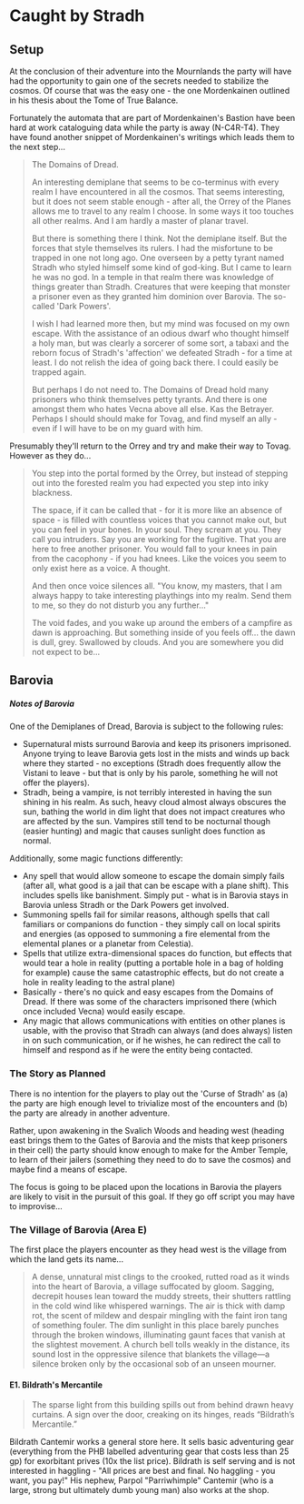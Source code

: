 # Caught by Stradh
## Setup
At the conclusion of their adventure into the Mournlands the party will have had the opportunity to gain one of the secrets needed to stabilize the cosmos.  Of course that was the easy one - the one Mordenkainen outlined in his thesis about the Tome of True Balance.

Fortunately the automata that are part of Mordenkainen's Bastion have been hard at work cataloguing data while the party is away (N-C4R-T4).  They have found another snippet of Mordenkainen's writings which leads them to the next step...

> The Domains of Dread.
>  
>  An interesting demiplane that seems to be co-terminus with every realm I have encountered in all the cosmos.  That seems interesting, but it does not seem stable enough - after all, the Orrey of the Planes allows me to travel to any realm I choose.  In some ways it too touches all other realms.  And I am hardly a master of planar travel.
>  
>  But there is something there I think.  Not the demiplane itself.  But the forces that style themselves its rulers.  I had the misfortune to be trapped in one not long ago.  One overseen by a petty tyrant named Stradh who styled himself some kind of god-king.  But I came to learn he was no god.  In a temple in that realm there was knowledge of things greater than Stradh.  Creatures that were keeping that monster a prisoner even as they granted him dominion over Barovia.  The so-called 'Dark Powers'.  
>  
>  I wish I had learned more then, but my mind was focused on my own escape. With the assistance of an odious dwarf who thought himself a holy man, but was clearly a sorcerer of some sort, a tabaxi and the reborn focus of Stradh's 'affection' we defeated Stradh - for a time at least. I do not relish the idea of going back there.  I could easily be trapped again.  
>  
>  But perhaps I do not need to.  The Domains of Dread hold many prisoners who think themselves petty tyrants.  And there is one amongst them who hates Vecna above all else.  Kas the Betrayer.  Perhaps I should should make for Tovag, and find myself an ally - even if I will have to be on my guard with him.

Presumably they'll return to the Orrey and try and make their way to Tovag.  However as they do...

> You step into the portal formed by the Orrey, but instead of stepping out into the forested realm you had expected you step into inky blackness.
> 
> The space, if it can be called that - for it is more like an absence of space - is filled with countless voices that you cannot make out, but you can feel in your bones.  In your soul.  They scream at you.  They call you intruders.  Say you are working for the fugitive.  That you are here to free another prisoner.  You would fall to your knees in pain from the cacophony - if you had knees.  Like the voices you seem to only exist here as a voice.  A thought.
> 
> And then once voice silences all.  "You know, my masters, that I am always happy to take interesting playthings into my realm.  Send them to me, so they do not disturb you any further..."
>
> The void fades, and you wake up around the embers of a campfire as dawn is approaching.  But something inside of you feels off... the dawn is dull, grey.  Swallowed by clouds.  And you are somewhere you did not expect to be...

## Barovia
##### Notes of Barovia
One of the Demiplanes of Dread, Barovia is subject to the following rules:
* Supernatural mists surround Barovia and keep its prisoners imprisoned.  Anyone trying to leave Barovia gets lost in the mists and winds up back where they started - no exceptions (Stradh does frequently allow the Vistani to leave - but that is only by his parole, something he will not offer the players).
*  Stradh, being a vampire, is not terribly interested in having the sun shining in his realm.  As such, heavy cloud almost always obscures the sun, bathing the world in dim light that does not impact creatures who are affected by the sun.  Vampires still tend to be nocturnal though (easier hunting) and magic that causes sunlight does function as normal.

Additionally, some magic functions differently:
* Any spell that would allow someone to escape the domain simply fails (after all, what good is a jail that can be escape with a plane shift).  This includes spells like banishment.  Simply put - what is in Barovia stays in Barovia unless Stradh or the Dark Powers get involved.
* Summoning spells fail for similar reasons, although spells that call familiars or companions do function - they simply call on local spirits and energies (as opposed to summoning a fire elemental from the elemental planes or a planetar from Celestia).
* Spells that utilize extra-dimensional spaces do function, but effects that would tear a hole in reality (putting a portable hole in a bag of holding for example) cause the same catastrophic effects, but do not create a hole in reality leading to the astral plane)
* Basically - there's no quick and easy escapes from the Domains of Dread.  If there was some of the characters imprisoned there (which once included Vecna) would easily escape. 
* Any magic that allows communications with entities on other planes is usable, with the proviso that Stradh can always (and does always) listen in on such communication, or if he wishes, he can redirect the call to himself and respond as if he were the entity being contacted.

### The Story as Planned
There is no intention for the players to play out the 'Curse of Stradh' as (a) the party are high enough level to trivialize most of the encounters and (b) the party are already in another adventure.  

Rather, upon awakening in the Svalich Woods and heading west (heading east brings them to the Gates of Barovia and the mists that keep prisoners in their cell) the party should know enough to make for the Amber Temple, to learn of their jailers (something they need to do to save the cosmos) and maybe find a means of escape.

The focus is going to be placed upon the locations in Barovia the players are likely to visit in the pursuit of this goal.  If they go off script you may have to improvise...

### The Village of Barovia (Area E)
The first place the players encounter as they head west is the village from which the land gets its name...

> A dense, unnatural mist clings to the crooked, rutted road as it winds into the heart of Barovia, a village suffocated by gloom. Sagging, decrepit houses lean toward the muddy streets, their shutters rattling in the cold wind like whispered warnings. The air is thick with damp rot, the scent of mildew and despair mingling with the faint iron tang of something fouler. The dim sunlight in this place barely punches through the broken windows, illuminating gaunt faces that vanish at the slightest movement. A church bell tolls weakly in the distance, its sound lost in the oppressive silence that blankets the village—a silence broken only by the occasional sob of an unseen mourner.

#### E1. Bildrath's Mercantile
>The sparse light from this building spills out from behind drawn heavy curtains. A sign over the door, creaking on its hinges, reads “Bildrath’s Mercantile.”

Bildrath Cantemir works a general store here.  It sells basic adventuring gear (everything from the PHB labelled adventuring gear that costs less than 25 gp) for exorbitant prives (10x the list price).  Bildrath is self serving and is not interested in haggling - "All prices are best and final.  No haggling - you want, you pay!"  His nephew, Parpol "Parriwhimple" Cantemir (who is a large, strong but ultimately dumb young man) also works at the shop.


<!--stackedit_data:
eyJoaXN0b3J5IjpbLTE1OTg0MTI3MzAsLTU0MDYxMzgwNSwtMT
Y1NjMyNDExMCwtMTUxNzMzNDEzNiwxMDE4ODY2MTAwLC03NzQ5
NTA3NzIsMTk5NTM5Mzc3OSw4MzYyMDExNywtNDIyMTE3MTE4LD
UzMjc2OTI3Myw3NTIzNjcyNzAsLTY0MjIzNjcsNjE2ODIxNTQ4
LC0xNjgyMTkwNTE3LDE2MDM5OTcxMTksLTc1NDk5NzMxOSwtMT
IzMjMzNjk4MywtNTU0NTM1MzU1LC02NzE4NjEwMzYsLTE1NDM5
NjE4MjBdfQ==
-->